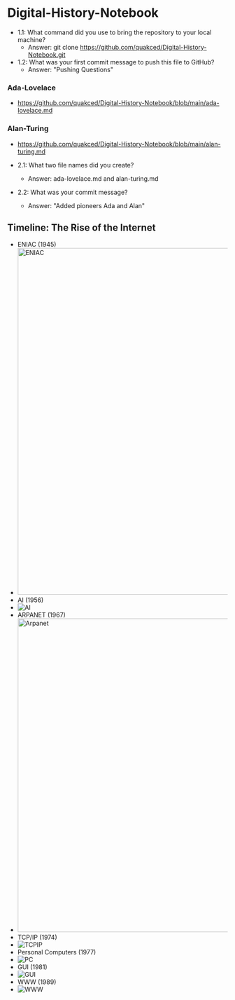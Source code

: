 # Digital-History-Notebook
- 1.1: What command did you use to bring the repository to your local machine?
    - Answer: git clone https://github.com/quakced/Digital-History-Notebook.git
- 1.2: What was your first commit message to push this file to GitHub?
    - Answer: "Pushing Questions"
### Ada-Lovelace
- https://github.com/quakced/Digital-History-Notebook/blob/main/ada-lovelace.md
### Alan-Turing
- https://github.com/quakced/Digital-History-Notebook/blob/main/alan-turing.md

- 2.1: What two file names did you create?
    - Answer: ada-lovelace.md and alan-turing.md
- 2.2: What was your commit message?
    - Answer: "Added pioneers Ada and Alan"
## Timeline: The Rise of the Internet
- ENIAC (1945)
- <img width="1440" height="792" alt="ENIAC" src="https://github.com/user-attachments/assets/7e56de75-6ff7-43a8-b559-9c089993fc31" />
- AI (1956)
- ![AI](https://github.com/user-attachments/assets/154127c8-ea29-4ca4-979e-9d7ca6714f78)
- ARPANET (1967)
- <img width="1000" height="716" alt="Arpanet" src="https://github.com/user-attachments/assets/ffc04bd5-cf62-4cd0-a5ad-3d7bdd02609f" />
- TCP/IP (1974)
- ![TCPIP](https://github.com/user-attachments/assets/c839d4ab-9081-4bd8-a20c-178d90257386)
- Personal Computers (1977)
- ![PC](https://github.com/user-attachments/assets/193fb74f-7c1a-400e-a76c-1b939556af21)
- GUI (1981)
- ![GUI](https://github.com/user-attachments/assets/1dda8d0d-ec1c-4b96-a287-8d8932343909)
- WWW (1989)
- ![WWW](https://github.com/user-attachments/assets/e9302299-5a55-4069-a8cc-37da860b73b3)


